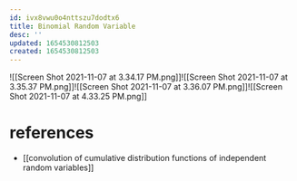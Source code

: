 ```yaml
---
id: ivx8vwu0o4nttszu7dodtx6
title: Binomial Random Variable
desc: ''
updated: 1654530812503
created: 1654530812503
---
```

![[Screen Shot 2021-11-07 at 3.34.17 PM.png]]![[Screen Shot 2021-11-07 at 3.35.37 PM.png]]![[Screen Shot 2021-11-07 at 3.36.07 PM.png]]![[Screen Shot 2021-11-07 at 4.33.25 PM.png]]
# references
- [[convolution of cumulative distribution functions of independent random variables]]
